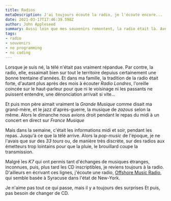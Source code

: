 ```yaml
---
title: Radios
metaDescription: J'ai toujours écouté la radio, je l'écoute encore...
date: 2021-03-17T17:46:39.598Z
author: John Appleseed
summary: Aussi loin que mes souvenirs remontent, la radio était là. Avec le Web, elle vient simplement d'un peu plus loin, mais elle est là.
tags:
- radio
- souvenirs
- no programming
- no coding
---
```


Lorsque je suis né, la télé n'était pas vraiment répandue. Par contre, la radio, elle, essaimait bien sur tout le territoire depuius certainement une bonne trentaine d'années. Et dans ma famille, la tradition de la radio était forte, d'autant plus après des mois à écouter _Radio Londres_, l'oreille coincée sur le haut-parleur pour que ni le voisinage ni les passants ne puissent entendre, une dénonciation arrivait si vite... 

Et puis mon père aimait vraiment la _Grande Musique_ comme disait ma grand-mère, et le jazz d'après-guerre, la musique de _zazous_ selon la même. Alors le dimanche nous avions droit pendant le repas du midi à un concert en direct sur _France Musique_ 

Mais dans la semaine, c'était les informations midi et soir, pendant les repas. Jusqu'à ce que la télé arrive. Alors la _pop-music_ de l'époque, je ne l'avais que sur des _33 tours_ ou, de manière très discrète, sur des radios aux émetteurs trop lointains pour que la pluie, le brouillard coupe la transmission.

Malgré les _K7_ qui ont permis tant d'échanges de musiques étranges, inconnues, puis, plus tard les CD inscriptibles, je reviens toujours à la radio. D'ailleurs en écrivant ces lignes, j'écoute une radio, [Offshore Music Radio](https://www.offshoremusicradio.com), qui semble basée à Syracuse dans l'état de New-York.

Je n'aime pas tout ce qui passe, mais il y a toujours des surprises Et puis, pas besoin de changer de CD.
